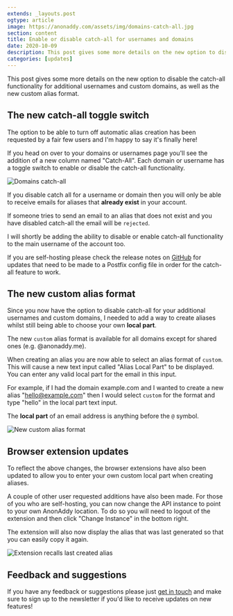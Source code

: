 ```yaml
---
extends: _layouts.post
ogtype: article
image: https://anonaddy.com/assets/img/domains-catch-all.jpg
section: content
title: Enable or disable catch-all for usernames and domains
date: 2020-10-09
description: This post gives some more details on the new option to disable the catch-all functionality for additional usernames and custom domains, as well as the new custom alias format.
categories: [updates]
---
```


This post gives some more details on the new option to disable the catch-all functionality for additional usernames and custom domains, as well as the new custom alias format.

## The new catch-all toggle switch

The option to be able to turn off automatic alias creation has been requested by a fair few users and I'm happy to say it's finally here!

If you head on over to your domains or usernames page you'll see the addition of a new column named "Catch-All". Each domain or username has a toggle switch to enable or disable the catch-all functionality.

<div class="flex justify-center mb-4">
  <img class="shadow" src="/assets/img/domains-catch-all.jpg" alt="Domains catch-all" title="Domains catch-all">
</div>

If you disable catch all for a username or domain then you will only be able to receive emails for aliases that **already exist** in your account.

If someone tries to send an email to an alias that does not exist and you have disabled catch-all the email will be `rejected`.

I will shortly be adding the ability to disable or enable catch-all functionality to the main username of the account too.

If you are self-hosting please check the release notes on [GitHub](https://github.com/anonaddy/anonaddy/releases) for updates that need to be made to a Postfix config file in order for the catch-all feature to work.

## The new custom alias format

Since you now have the option to disable catch-all for your additional usernames and custom domains, I needed to add a way to create aliases whilst still being able to choose your own **local part**.

The new `custom` alias format is available for all domains except for shared ones (e.g. @anonaddy.me).

When creating an alias you are now able to select an alias format of `custom`. This will cause a new text input called "Alias Local Part" to be displayed. You can enter any valid local part for the email in this input.

For example, if I had the domain example.com and I wanted to create a new alias "hello@example.com" then I would select `custom` for the format and type "hello" in the local part text input.

The **local part** of an email address is anything before the `@` symbol.

<div class="flex justify-center">
  <img class="shadow" src="/assets/img/new-custom-alias-format.jpg" alt="New custom alias format" title="New custom alias format">
</div>

## Browser extension updates

To reflect the above changes, the browser extensions have also been updated to allow you to enter your own custom local part when creating aliases.

A couple of other user requested additions have also been made. For those of you who are self-hosting, you can now change the API instance to point to your own AnonAddy location. To do so you will need to logout of the extension and then click "Change Instance" in the bottom right.

The extension will also now display the alias that was last generated so that you can easily copy it again.

<div class="flex justify-center">
  <img class="shadow" src="/assets/img/browser-extension-5.png" alt="Extension recalls last created alias" title="Extension recalls last created alias">
</div>

## Feedback and suggestions

If you have any feedback or suggestions please just [get in touch](/contact/) and make sure to sign up to the newsletter if you'd like to receive updates on new features!

